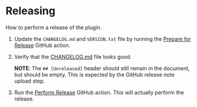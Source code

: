 # Releasing

How to perform a release of the plugin.

1. Update the `CHANGELOG.md` and `VERSION.txt` file by running the
   [Prepare for Release](https://github.com/JLLeitschuh/ktlint-gradle/actions/workflows/prepare-release.yaml)
   GitHub action.
2. Verify that the [CHANGELOG.md](https://github.com/JLLeitschuh/ktlint-gradle/blob/master/CHANGELOG.md) file looks good.

   **NOTE**: The `## [Unreleased]` header should still remain in the document, but should be empty.
   This is expected by the GitHub release note upload step.
3. Run the
   [Perform Release](https://github.com/JLLeitschuh/ktlint-gradle/actions/workflows/perform-release.yaml) GitHub action.
   This will actually perform the release.
